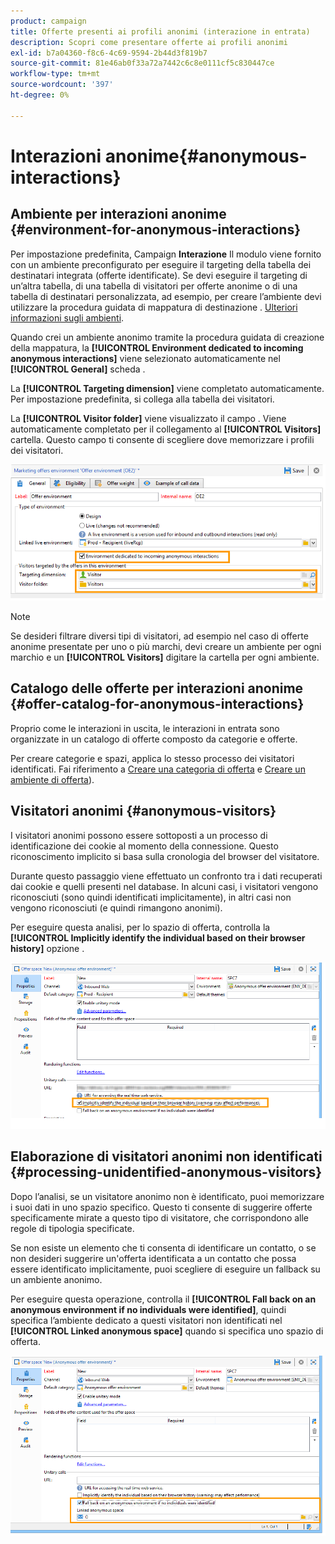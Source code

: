 ```yaml
---
product: campaign
title: Offerte presenti ai profili anonimi (interazione in entrata)
description: Scopri come presentare offerte ai profili anonimi
exl-id: b7a04360-f8c6-4c69-9594-2b44d3f819b7
source-git-commit: 81e46ab0f33a72a7442c6c8e0111cf5c830447ce
workflow-type: tm+mt
source-wordcount: '397'
ht-degree: 0%

---
```


# Interazioni anonime{#anonymous-interactions}

## Ambiente per interazioni anonime {#environment-for-anonymous-interactions}

Per impostazione predefinita, Campaign **Interazione** Il modulo viene fornito con un ambiente preconfigurato per eseguire il targeting della tabella dei destinatari integrata (offerte identificate). Se devi eseguire il targeting di un’altra tabella, di una tabella di visitatori per offerte anonime o di una tabella di destinatari personalizzata, ad esempio, per creare l’ambiente devi utilizzare la procedura guidata di mappatura di destinazione . [Ulteriori informazioni sugli ambienti](interaction-env.md).

Quando crei un ambiente anonimo tramite la procedura guidata di creazione della mappatura, la **[!UICONTROL Environment dedicated to incoming anonymous interactions]** viene selezionato automaticamente nel **[!UICONTROL General]** scheda .

La **[!UICONTROL Targeting dimension]** viene completato automaticamente. Per impostazione predefinita, si collega alla tabella dei visitatori.

La **[!UICONTROL Visitor folder]** viene visualizzato il campo . Viene automaticamente completato per il collegamento al **[!UICONTROL Visitors]** cartella. Questo campo ti consente di scegliere dove memorizzare i profili dei visitatori.

![](assets/anonymous_environment_option.png)

>[!NOTE]
>
>Se desideri filtrare diversi tipi di visitatori, ad esempio nel caso di offerte anonime presentate per uno o più marchi, devi creare un ambiente per ogni marchio e un **[!UICONTROL Visitors]** digitare la cartella per ogni ambiente.

## Catalogo delle offerte per interazioni anonime {#offer-catalog-for-anonymous-interactions}

Proprio come le interazioni in uscita, le interazioni in entrata sono organizzate in un catalogo di offerte composto da categorie e offerte.

Per creare categorie e spazi, applica lo stesso processo dei visitatori identificati. Fai riferimento a [Creare una categoria di offerta](interaction-offer-catalog.md#creating-offer-categories) e [Creare un ambiente di offerta](interaction-env.md#creating-an-offer-environment)).

## Visitatori anonimi {#anonymous-visitors}

I visitatori anonimi possono essere sottoposti a un processo di identificazione dei cookie al momento della connessione. Questo riconoscimento implicito si basa sulla cronologia del browser del visitatore.

Durante questo passaggio viene effettuato un confronto tra i dati recuperati dai cookie e quelli presenti nel database. In alcuni casi, i visitatori vengono riconosciuti (sono quindi identificati implicitamente), in altri casi non vengono riconosciuti (e quindi rimangono anonimi).

Per eseguire questa analisi, per lo spazio di offerta, controlla la **[!UICONTROL Implicitly identify the individual based on their browser history]** opzione .

![](assets/identification_anonymous_visitors.png)

## Elaborazione di visitatori anonimi non identificati {#processing-unidentified-anonymous-visitors}

Dopo l’analisi, se un visitatore anonimo non è identificato, puoi memorizzare i suoi dati in uno spazio specifico. Questo ti consente di suggerire offerte specificamente mirate a questo tipo di visitatore, che corrispondono alle regole di tipologia specificate.

Se non esiste un elemento che ti consenta di identificare un contatto, o se non desideri suggerire un&#39;offerta identificata a un contatto che possa essere identificato implicitamente, puoi scegliere di eseguire un fallback su un ambiente anonimo.

Per eseguire questa operazione, controlla il **[!UICONTROL Fall back on an anonymous environment if no individuals were identified]**, quindi specifica l’ambiente dedicato a questi visitatori non identificati nel **[!UICONTROL Linked anonymous space]** quando si specifica uno spazio di offerta.

![](assets/anonymous_to_anonymous_environment.png)
